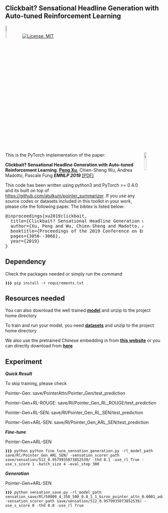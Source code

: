 ## Clickbait? Sensational Headline Generation with Auto-tuned Reinforcement Learning
<img src="plot/pytorch-logo-dark.png" width="10%"> [![License: MIT](https://img.shields.io/badge/License-MIT-yellow.svg)](https://opensource.org/licenses/MIT) 

<img align="right" src="plot/HKUST.jpg" width="12%">

This is the PyTorch implementation of the paper:

**Clickbait? Sensational Headline Generation with Auto-tuned Reinforcement Learning**. [**Peng Xu**](https://scholar.google.com/citations?user=PQ26NTIAAAAJ&hl=en), Chien-Sheng Wu, Andrea Madotto, Pascale Fung  ***EMNLP 2019*** [[PDF]](https://arxiv.org/abs/1909.03582)

This code has been written using python3 and PyTorch >= 0.4.0 and its built on top of https://github.com/atulkum/pointer_summarizer. If you use any source codes or datasets included in this toolkit in your work, please cite the following paper. The bibtex is listed below:
<pre>
@inproceedings{xu2019clickbait,
  title={Clickbait? Sensational Headline Generation with Auto-tuned Reinforcement Learning},
  author={Xu, Peng and Wu, Chien-Sheng and Madotto, Andrea and Fung, Pascale},
  booktitle={Proceedings of the 2019 Conference on Empirical Methods in Natural Language Processing and the 9th International Joint Conference on Natural Language Processing (EMNLP-IJCNLP)},
  pages={3056--3066},
  year={2019}
}
</pre>

## Dependency
Check the packages needed or simply run the command
```console
❱❱❱ pip install -r requirements.txt
```

## Resources needed
You can also download the well trained [**model**](https://drive.google.com/open?id=1ufGjlp2yGQ7Z--scYVEkvlu3hm-ec3dD) and unzip to the project home directory

To train and run your model, you need [**datasets**](https://drive.google.com/open?id=1ufGjlp2yGQ7Z--scYVEkvlu3hm-ec3dD) and unzip to the project home directory

We also use the pretrained Chinese embedding in from [**this website**](https://github.com/Embedding/Chinese-Word-Vectors) or you can directly download from [**here**](https://pan.baidu.com/s/10bhJpaXMCUK02nHvRAttqA)


## Experiment
***Quick Result***

To skip training, please check 

Pointer-Gen: save/PointerAttn/Pointer_Gen/test_prediction

Pointer-Gen+RL-ROUGE: save/Rl/Pointer_Gen_RL_ROUGE/test_prediction

Pointer-Gen+RL-SEN: save/Rl/Pointer_Gen_RL_SEN/test_prediction

Pointer-Gen+ARL-SEN:  save/Rl/Pointer_Gen_ARL_SEN/test_prediction



***Fine-tune***

Pointer-Gen+ARL-SEN
```console
❱❱❱ python python fine_tune_sensation_generation.py -rl_model_path save/Rl/Pointer_Gen_ARL_SEN/ -sensation_scorer_path save/sensation/512_0.9579935073852539/ -thd 0.1 -use_rl True -use_s_score 1 -batch_size 4 -eval_step 300

```

***Generation***

Pointer-Gen+ARL-SEN
```console
❱❱❱ python sensation_save.py -rl_model_path sensation_save/Rl/50000_4_350_500_0.0_1_1_birnn_pointer_attn_0.0001_adam_1.0_False_False_False_rl_no_cov_0.0_True_0.1_0.6436150074005127  -sensation_scorer_path save/sensation/512_0.9579935073852539/ -use_s_score 0 -thd 0.0 -use_rl True

```
